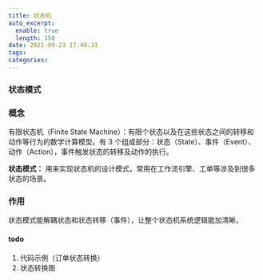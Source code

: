 ```yaml
---
title: 状态机
auto_excerpt:
  enable: true
  length: 150
date: 2021-09-23 17:49:33
tags:
categories:
---
```


### 状态模式
### 概念
有限状态机（Finite State Machine）：有限个状态以及在这些状态之间的转移和动作等行为的数学计算模型。有 3 个组成部分：状态（State）、事件（Event）、动作（Action），事件触发状态的转移及动作的执行。

**状态模式：** 用来实现状态机的设计模式，常用在工作流引擎、工单等涉及到很多状态的场景。

### 作用
状态模式能解耦状态和状态转移（事件），让整个状态机系统逻辑能加清晰。

#### todo
1. 代码示例（订单状态转换）
2. 状态转换图